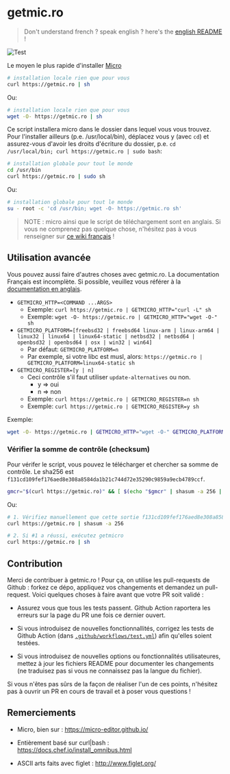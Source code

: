 # getmic.ro

> Don't understand french ? speak english ? here's the [english README](./README.md) !

![Test](https://github.com/benweissmann/getmic.ro/workflows/Test/badge.svg)

Le moyen le plus rapide d'installer [Micro](https://micro-editor.github.io/)

```Bash
# installation locale rien que pour vous
curl https://getmic.ro | sh
```

Ou:

```Bash
# installation locale rien que pour vous
wget -O- https://getmic.ro | sh
```

Ce script installera micro dans le dossier dans lequel vous vous trouvez. Pour l'installer ailleurs (p.e. /usr/local/bin), déplacez vous y (avec `cd`) et assurez-vous d'avoir les droits d'écriture du dossier, p.e. `cd /usr/local/bin; curl https://getmic.ro | sudo bash`:

```Bash
# installation globale pour tout le monde
cd /usr/bin
curl https://getmic.ro | sudo sh
```

Ou:

```Bash
# installation globale pour tout le monde
su - root -c 'cd /usr/bin; wget -O- https://getmic.ro sh'
```

> NOTE : micro ainsi que le script de téléchargement sont en anglais. Si vous ne comprenez pas quelque chose, n'hésitez pas à vous renseigner sur [ce wiki français](https://wiki.ubuntu-fr.org/micro) !

## Utilisation avancée

Vous pouvez aussi faire d'autres choses avec getmic.ro. La documentation Français est incomplète. Si possible, veuillez vous référer à la [documentation en anglais](./README.md).

* `GETMICRO_HTTP=<COMMAND ...ARGS>`
    + Exemple: `curl https://getmic.ro | GETMICRO_HTTP="curl -L" sh`
    + Exemple: `wget -O- https://getmic.ro | GETMICRO_HTTP="wget -O-" sh`
* `GETMICRO_PLATFORM=[freebsd32 | freebsd64 linux-arm | linux-arm64 | linux32 | linux64 | linux64-static | netbsd32 | netbsd64 | openbsd32 | openbsd64 | osx | win32 | win64]`
    + Par défaut: `GETMICRO_PLATFORM=n`
    + Par exemple, si votre libc est musl, alors: `https://getmic.ro | GETMICRO_PLATFORM=linux64-static sh`
* `GETMICRO_REGISTER=[y | n]`
    + Ceci contrôle s'il faut utiliser `update-alternatives` ou non.
        - y => oui
        - n => non
    + Exemple: `curl https://getmic.ro | GETMICRO_REGISTER=n sh`
    + Exemple: `curl https://getmic.ro | GETMICRO_REGISTER=y sh`

Exemple: 

```Bash
wget -O- https://getmic.ro | GETMICRO_HTTP="wget -O-" GETMICRO_PLATFORM=linux32 GETMICRO_REGISTER=y sh
```

### Vérifier la somme de contrôle (checksum)

Pour vérifer le script, vous pouvez le télécharger et chercher sa somme de contrôle. Le sha256 est `f131cd109fef176aed8e308a8584da1b21c744d72e35290c9859a9ecb4789ccf`.

```Bash
gmcr="$(curl https://getmic.ro)" && [ $(echo "$gmcr" | shasum -a 256 | cut -d' ' -f1) = f131cd109fef176aed8e308a8584da1b21c744d72e35290c9859a9ecb4789ccf ] && echo "$gmcr" | sh
```

Ou:

```Bash
# 1. Vérifiez manuellement que cette sortie f131cd109fef176aed8e308a8584da1b21c744d72e35290c9859a9ecb4789ccf
curl https://getmic.ro | shasum -a 256

# 2. Si #1 a réussi, exécutez getmicro
curl https://getmic.ro | sh
```

## Contribution

Merci de contribuer à getmic.ro ! Pour ça, on utilise les pull-requests de Github : forkez ce dépo, appliquez vos changements et demandez un pull-request. Voici quelques choses à faire avant que votre PR soit validé :

- Assurez vous que tous les tests passent. Github Action raportera les erreurs sur la page du PR une fois ce dernier ouvert.

- Si vous introduisez de nouvelles fonctionnallités, corrigez les tests de Github Action (dans [`.github/workflows/test.yml`](https://github.com/benweissmann/getmic.ro/blob/master/.github/workflows/test.yml)) afin qu'elles soient testées.

- Si vous introduisez de nouvelles options ou fonctionnalités utilisateures, mettez à jour les fichiers README pour documenter les changements (ne traduisez pas si vous ne connaissez pas la langue du fichier).

Si vous n'êtes pas sûrs de la façon de réaliser l'un de ces points, n'hésitez pas à ouvrir un PR en cours de travail et à poser vous questions !

## Remerciements

- Micro, bien sur : https://micro-editor.github.io/

- Entièrement basé sur curl|bash : https://docs.chef.io/install_omnibus.html

- ASCII arts faits avec figlet : http://www.figlet.org/
